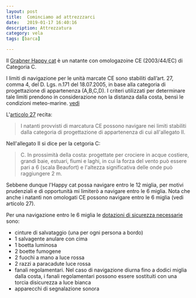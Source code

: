 ```yaml
---
layout: post
title:  Cominciamo ad attrezzzarci
date:   2019-01-17 16:40:16
description: Attrezzatura
category: vela
tags: [barca]

---
```


Il [Grabner Happy cat](https://www.francobordo.com/manuals/hcl_2010[1].pdf) è un natante con omologazoine CE (2003/44/EC) di Categoria C.

I limiti di navigazione per le unità marcate CE sono stabiliti dall’art. 27, comma 4, del D. Lgs.​​ n.171 del 18.07.2005, in base alla categoria di progettazione di appartenenza (A,B,C,D). I criteri utilizzati per determinare tale limiti prendono in considerazione non la distanza dalla costa, bensì le condizioni meteo-marine. [vedi](http://www.guardiacostiera.gov.it/servizi-al-cittadino/limiti-navigazione-natanti-targati-ce)

L'[articolo 27](http://www.camera.it/parlam/leggi/deleghe/05171dl.htm) recita: 

> I natanti provvisti di marcatura CE possono navigare nei limiti stabiliti dalla categoria di progettazione di appartenenza di cui all'allegato II.

Nell'allegato II si dice per la cetgoria C:

> C. In prossimità della costa: progettate per crociere in acque costiere, grandi baie, estuari, fiumi e laghi, in cui la forza del vento può essere pari a 6 (scala Beaufort) e l'altezza significativa delle onde può raggiungere 2 m.

Sebbene dunque l'Happy cat possa navigare entro le 12 miglia, per motivi prudenziali e di opportunità mi limiterò a navigare entro le 6 miglia. Nota che anche i natanti non omologati CE possono navigare entro le 6 miglia (vedi articolo 27).

Per una navigazione entro le 6 miglia le [dotazioni di sicurezza necessarie](http://www.guardiacostiera.gov.it/servizi-al-cittadino/Documents/dotazionidisicurezza_upd20042010.pdf) sono:

* cinture di salvataggio (una per ogni persona a bordo)
* 1 salvagente anulare con cima
* 1 boetta luminosa
* 2 boette fumogene
* 2 fuochi a mano a luce rossa
* 2 razzi a paracadute luce rossa
* fanali regolamentari. Nel caso di navigazione diurna  fino a dodici  miglia dalla costa, i fanali regolamentari possono essere sostituiti con  una torcia disicurezza a luce bianca
* apparecchi di segnalazione sonora

